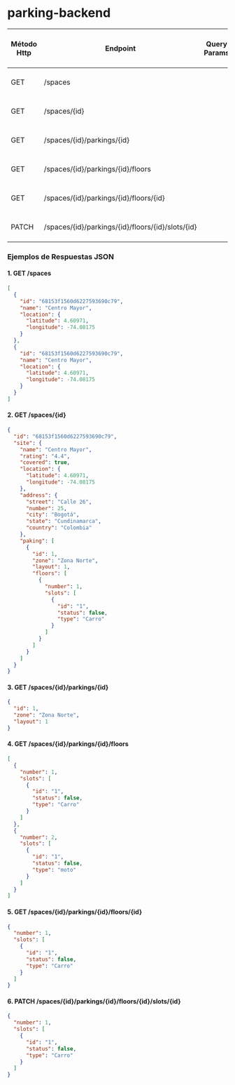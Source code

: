 # parking-backend


| Método Http | Endpoint                                          | Query Params | Cuerpo JSON de la petición | Respuesta JSON de la petición                                             | Códigos HTTP de respuesta posibles       |
|-------------|---------------------------------------------------|--------------|----------------------------|---------------------------------------------------------------------------|------------------------------------------|
| GET         | /spaces                                           |              |                            | `[{"id":"...","name":"...","location":{"latitude":...,"longitude":...}}]` | 200 OK, 400 Bad Request                  |
| GET         | /spaces/{id}                                      |              |                            | `{"id":"...","site":{"name":"...","paking":[{"id":1,"floors":[...]}]}}`   | 200 OK, 404 Not Found                    |
| GET         | /spaces/{id}/parkings/{id}                        |              |                            | `{"id":1,"zone":"Zona Norte","layout":1}`                                 | 200 OK, 404 Not Found                    |
| GET         | /spaces/{id}/parkings/{id}/floors                 |              |                            | `[{"number":1,"slots":[{"id":"1","status":false,"type":"Carro"}]}]`       | 200 OK, 400 Bad Request                  |
| GET         | /spaces/{id}/parkings/{id}/floors/{id}            |              |                            | `{"number":1,"slots":[{"id":"1","status":false,"type":"Carro"}]}`         | 200 OK, 404 Not Found                    |
| PATCH       | /spaces/{id}/parkings/{id}/floors/{id}/slots/{id} |              | `{"status":true}`          | `{"number":1,"slots":[{"id":"1","status":false,"type":"Carro"}]}`         | 200 OK, 404 Not Found                    |

### Ejemplos de Respuestas JSON

#### 1. GET /spaces
```json
[
  {
    "id": "68153f1560d6227593690c79",
    "name": "Centro Mayor",
    "location": {
      "latitude": 4.60971,
      "longitude": -74.08175
    }
  },
  {
    "id": "68153f1560d6227593690c79",
    "name": "Centro Mayor",
    "location": {
      "latitude": 4.60971,
      "longitude": -74.08175
    }
  }
]
```

#### 2. GET /spaces/{id}
```json
{
  "id": "68153f1560d6227593690c79",
  "site": {
    "name": "Centro Mayor",
    "rating": "4.4",
    "covered": true,
    "location": {
      "latitude": 4.60971,
      "longitude": -74.08175
    },
    "address": {
      "street": "Calle 26",
      "number": 25,
      "city": "Bogotá",
      "state": "Cundinamarca",
      "country": "Colombia"
    },
    "paking": [
      {
        "id": 1,
        "zone": "Zona Norte",
        "layout": 1,
        "floors": [
          {
            "number": 1,
            "slots": [
              {
                "id": "1",
                "status": false,
                "type": "Carro"
              }
            ]
          }
        ]
      }
    ]
  }
}
```

#### 3. GET /spaces/{id}/parkings/{id}
```json
{
  "id": 1,
  "zone": "Zona Norte",
  "layout": 1
}
```

#### 4. GET /spaces/{id}/parkings/{id}/floors
```json
[
  {
    "number": 1,
    "slots": [
      {
        "id": "1",
        "status": false,
        "type": "Carro"
      }
    ]
  },
  {
    "number": 2,
    "slots": [
      {
        "id": "1",
        "status": false,
        "type": "moto"
      }
    ]
  }
]
```

#### 5. GET /spaces/{id}/parkings/{id}/floors/{id}
```json
{
  "number": 1,
  "slots": [
    {
      "id": "1",
      "status": false,
      "type": "Carro"
    }
  ]
}
```

#### 6. PATCH /spaces/{id}/parkings/{id}/floors/{id}/slots/{id}
```json
{
  "number": 1,
  "slots": [
    {
      "id": "1",
      "status": false,
      "type": "Carro"
    }
  ]
}
```

